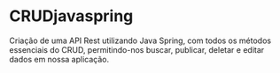 # CRUDjavaspring
Criação de uma API Rest utilizando Java Spring, com todos os métodos essenciais do CRUD, permitindo-nos buscar, publicar, deletar e editar dados em nossa aplicação.
